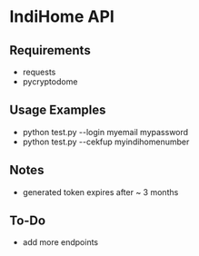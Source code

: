 # IndiHome API

## Requirements
- requests
- pycryptodome

## Usage Examples
- python test.py --login myemail mypassword
- python test.py --cekfup myindihomenumber

## Notes
- generated token expires after ~ 3 months

## To-Do
- add more endpoints
